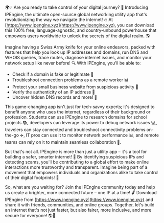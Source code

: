 🌍💡 Are you ready to take control of your digital journey? 🚀 Introducing IPEngine, the ultimate open-source global networking utility app that's revolutionizing the way we navigate the internet! 🔥 At [https://www.ipengine.xyz](https://www.ipengine.xyz), you can download this 100% free, language-agnostic, and country-unbound powerhouse that empowers users worldwide to unlock the secrets of the digital realm. 🌎

Imagine having a Swiss Army knife for your online endeavors, packed with features that help you look up IP addresses and domains, run DNS and WHOIS queries, trace routes, diagnose internet issues, and monitor your network setup like never before! 🔍 With IPEngine, you'll be able to:

* Check if a domain is fake or legitimate 💸
* Troubleshoot connection problems as a remote worker 📊
* Protect your small business website from suspicious activity 🚫
* Verify the authenticity of an IP address 👀
* Uncover hidden DNS records and more! 🔮

This game-changing app isn't just for tech-savvy experts; it's designed to benefit anyone who uses the internet, regardless of their background or profession. Students can use IPEngine to research domains for school projects 📚, developers can leverage its power to debug network issues 💻, travelers can stay connected and troubleshoot connectivity problems on-the-go ✈️, IT pros can use it to monitor network performance 📊, and remote teams can rely on it to maintain seamless collaboration 🤝.

But that's not all. IPEngine is more than just a utility app – it's a tool for building a safer, smarter internet! 💪 By identifying suspicious IPs and detecting scams, you'll be contributing to a global effort to make online interactions more trustworthy and transparent. Imagine being part of a movement that empowers individuals and organizations alike to take control of their digital footprints! 🌟

So, what are you waiting for? Join the IPEngine community today and help us create a brighter, more connected future – one IP at a time! 🔓 Download IPEngine from [https://www.ipengine.xyz](https://www.ipengine.xyz) and share it with friends, communities, and online groups. Together, let's build an internet that's not just faster, but also fairer, more inclusive, and more secure for everyone! 🌎💖